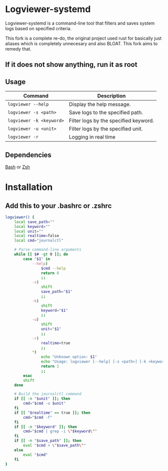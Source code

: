 # Logviewer-systemd

Logviewer-systemd is a command-line tool that filters and saves system logs based on specified criteria.

This fork is a complete re-do, the original project used rust for basically just aliases which is completely unnecesary and also BLOAT.
This fork aims to remedy that.

## If it does not show anything, run it as root

## Usage


| Command | Description |
| --- | --- |
| `logviewer --help` | Display the help message. |
| `logviewer -s <path>` | Save logs to the specified path. |
| `logviewer -k <keyword>` | Filter logs by the specified keyword. |
| `logviewer -u <unit>` | Filter logs by the specified unit. |
| `logviewer -r` | Logging in real time |


## Dependencies

[Bash](https://www.gnu.org/software/bash/)
or
[Zsh](https://zsh.sourceforge.io/)

# Installation 
## Add this to your .bashrc or .zshrc
```bash
logviewer() {
    local save_path=""
    local keyword=""
    local unit=""
    local realtime=false
    local cmd="journalctl"

    # Parse command-line arguments
    while [[ $# -gt 0 ]]; do
        case "$1" in
            --help)
                $cmd --help
                return 0
                ;;
            -s)
                shift
                save_path="$1"
                ;;
            -k)
                shift
                keyword="$1"
                ;;
            -u)
                shift
                unit="$1"
                ;;
            -r)
                realtime=true
                ;;
            *)
                echo "Unknown option: $1"
                echo "Usage: logviewer [--help] [-s <path>] [-k <keyword>] [-u <unit>] [-r]"
                return 1
                ;;
        esac
        shift
    done

    # Build the journalctl command
    if [[ -n "$unit" ]]; then
        cmd="$cmd -u $unit"
    fi
    if [[ "$realtime" == true ]]; then
        cmd="$cmd -f"
    fi
    if [[ -n "$keyword" ]]; then
        cmd="$cmd | grep -i \"$keyword\""
    fi
    if [[ -n "$save_path" ]]; then
        eval "$cmd > \"$save_path\""
    else
        eval "$cmd"
    fi
}
```

